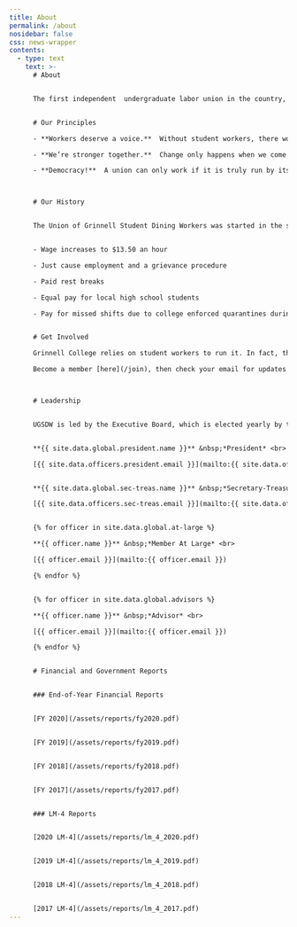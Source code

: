 ```yaml
---
title: About
permalink: /about
nosidebar: false
css: news-wrapper
contents:
  - type: text
    text: >-
      # About


      The first independent  undergraduate labor union in the country, UGSDW is a democratic organization that fights for fair wages and working conditions for Grinnell College workers.


      # Our Principles

      - **Workers deserve a voice.**  Without student workers, there would be no food, no library, no mentor sessions, no mail delivery.  We do vital work for the college.  Some students work 20 hours a week.  We should have a say in how we work.

      - **We’re stronger together.**  Change only happens when we come together and take a stand.  It’s easy to ignore one worker.  It’s not so easy to ignore all of us.

      - **Democracy!**  A union can only work if it is truly run by its members.  That means transparency. That means frequent elections. That means a bottom-up approach where members, not officers, pick priorities and make decisions.



      # Our History


      The Union of Grinnell Student Dining Workers was started in the spring of 2016, elected with a 91% margin by employees to represent the student dining workers. Since then, we’ve expanded to include all Dining Services workers, made a larger effort to [expand](/together) to all student workers at Grinnell College, and negotiated multiple [contracts](/members/contract). We’ve fought for, and won:


      - Wage increases to $13.50 an hour

      - Just cause employment and a grievance procedure

      - Paid rest breaks

      - Equal pay for local high school students

      - Pay for missed shifts due to college enforced quarantines during the COVID-19 pandemic


      # Get Involved

      Grinnell College relies on student workers to run it. In fact, the college wouldn’t exist without student workers.  The more student workers take action to improve their conditions, the more pressure the college will have to meet our demands.  UGSDW is constantly fighting to win better treatment for all workers across campus, from higher wages to a grievance procedure to protections against unjust firings.  Get more involved in the decision making processes by becoming a member, joining a Union campaign or leadership position, and keeping up to date on our actions and events by following UGSDW on instagram or facebook. 

      Become a member [here](/join), then check your email for updates!



      # Leadership


      UGSDW is led by the Executive Board, which is elected yearly by the membership. The Board is comprised of our President, Secretary-Treasurer, a number of at-large members, and several appointed advisors, who do not have voting power.


      **{{ site.data.global.president.name }}** &nbsp;*President* <br>

      [{{ site.data.officers.president.email }}](mailto:{{ site.data.officers.president.email }})


      **{{ site.data.global.sec-treas.name }}** &nbsp;*Secretary-Treasurer* <br>

      [{{ site.data.officers.sec-treas.email }}](mailto:{{ site.data.officers.sec-treas.email }})


      {% for officer in site.data.global.at-large %}

      **{{ officer.name }}** &nbsp;*Member At Large* <br>

      [{{ officer.email }}](mailto:{{ officer.email }})

      {% endfor %}


      {% for officer in site.data.global.advisors %}

      **{{ officer.name }}** &nbsp;*Advisor* <br>

      [{{ officer.email }}](mailto:{{ officer.email }})

      {% endfor %}


      # Financial and Government Reports


      ### End-of-Year Financial Reports


      [FY 2020](/assets/reports/fy2020.pdf)


      [FY 2019](/assets/reports/fy2019.pdf)


      [FY 2018](/assets/reports/fy2018.pdf)


      [FY 2017](/assets/reports/fy2017.pdf)


      ### LM-4 Reports


      [2020 LM-4](/assets/reports/lm_4_2020.pdf)


      [2019 LM-4](/assets/reports/lm_4_2019.pdf)


      [2018 LM-4](/assets/reports/lm_4_2018.pdf)


      [2017 LM-4](/assets/reports/lm_4_2017.pdf)
---
```

